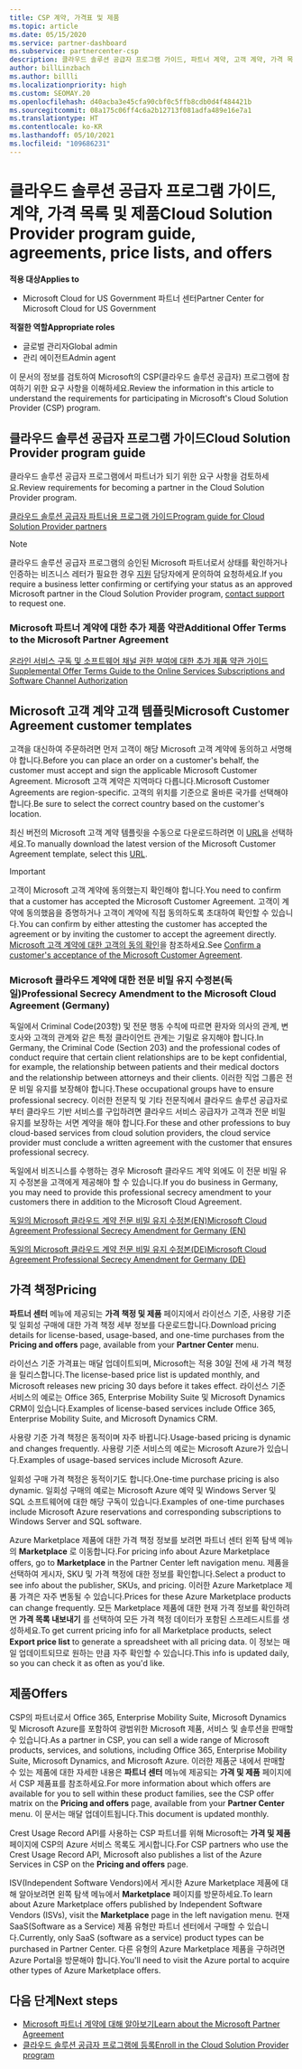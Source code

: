 ```yaml
---
title: CSP 계약, 가격표 및 제품
ms.topic: article
ms.date: 05/15/2020
ms.service: partner-dashboard
ms.subservice: partnercenter-csp
description: 클라우드 솔루션 공급자 프로그램 가이드, 파트너 계약, 고객 계약, 가격 목록 및 제품 링크에 대한 링크를 찾습니다.
author: billLinzbach
ms.author: billli
ms.localizationpriority: high
ms.custom: SEOMAY.20
ms.openlocfilehash: d40acba3e45cfa90cbf0c5ffb8cdb0d4f484421b
ms.sourcegitcommit: 08a175c06ff4c6a2b12713f081adfa489e16e7a1
ms.translationtype: HT
ms.contentlocale: ko-KR
ms.lasthandoff: 05/10/2021
ms.locfileid: "109686231"
---
```

# <a name="cloud-solution-provider-program-guide-agreements-price-lists-and-offers"></a><span data-ttu-id="c7154-103">클라우드 솔루션 공급자 프로그램 가이드, 계약, 가격 목록 및 제품</span><span class="sxs-lookup"><span data-stu-id="c7154-103">Cloud Solution Provider program guide, agreements, price lists, and offers</span></span>

<span data-ttu-id="c7154-104">**적용 대상**</span><span class="sxs-lookup"><span data-stu-id="c7154-104">**Applies to**</span></span>

- <span data-ttu-id="c7154-105">Microsoft Cloud for US Government 파트너 센터</span><span class="sxs-lookup"><span data-stu-id="c7154-105">Partner Center for Microsoft Cloud for US Government</span></span>

<span data-ttu-id="c7154-106">**적절한 역할**</span><span class="sxs-lookup"><span data-stu-id="c7154-106">**Appropriate roles**</span></span>

- <span data-ttu-id="c7154-107">글로벌 관리자</span><span class="sxs-lookup"><span data-stu-id="c7154-107">Global admin</span></span>
- <span data-ttu-id="c7154-108">관리 에이전트</span><span class="sxs-lookup"><span data-stu-id="c7154-108">Admin agent</span></span>

<span data-ttu-id="c7154-109">이 문서의 정보를 검토하여 Microsoft의 CSP(클라우드 솔루션 공급자) 프로그램에 참여하기 위한 요구 사항을 이해하세요.</span><span class="sxs-lookup"><span data-stu-id="c7154-109">Review the information in this article to understand the requirements for participating in Microsoft's Cloud Solution Provider (CSP) program.</span></span>

## <a name="cloud-solution-provider-program-guide"></a><span data-ttu-id="c7154-110">클라우드 솔루션 공급자 프로그램 가이드</span><span class="sxs-lookup"><span data-stu-id="c7154-110">Cloud Solution Provider program guide</span></span>

<span data-ttu-id="c7154-111">클라우드 솔루션 공급자 프로그램에서 파트너가 되기 위한 요구 사항을 검토하세요.</span><span class="sxs-lookup"><span data-stu-id="c7154-111">Review requirements for becoming a partner in the Cloud Solution Provider program.</span></span>

[<span data-ttu-id="c7154-112">클라우드 솔루션 공급자 파트너용 프로그램 가이드</span><span class="sxs-lookup"><span data-stu-id="c7154-112">Program guide for Cloud Solution Provider partners</span></span>](https://go.microsoft.com/fwlink/p/?LinkId=617100)

>[!Note]
><span data-ttu-id="c7154-113">클라우드 솔루션 공급자 프로그램의 승인된 Microsoft 파트너로서 상태를 확인하거나 인증하는 비즈니스 레터가 필요한 경우 [지원](https://partner.microsoft.com/pcv/servicerequests/create) 담당자에게 문의하여 요청하세요.</span><span class="sxs-lookup"><span data-stu-id="c7154-113">If you require a business letter confirming or certifying your status as an approved Microsoft partner in the Cloud Solution Provider program, [contact support](https://partner.microsoft.com/pcv/servicerequests/create) to request one.</span></span>

### <a name="additional-offer-terms-to-the-microsoft-partner-agreement"></a><span data-ttu-id="c7154-114">Microsoft 파트너 계약에 대한 추가 제품 약관</span><span class="sxs-lookup"><span data-stu-id="c7154-114">Additional Offer Terms to the Microsoft Partner Agreement</span></span>

[<span data-ttu-id="c7154-115">온라인 서비스 구독 및 소프트웨어 채널 권한 부여에 대한 추가 제품 약관 가이드</span><span class="sxs-lookup"><span data-stu-id="c7154-115">Supplemental Offer Terms Guide to the Online Services Subscriptions and Software Channel Authorization</span></span>](https://query.prod.cms.rt.microsoft.com/cms/api/am/binary/RE3NOo7)

## <a name="microsoft-customer-agreement-customer-templates"></a><span data-ttu-id="c7154-116">Microsoft 고객 계약 고객 템플릿</span><span class="sxs-lookup"><span data-stu-id="c7154-116">Microsoft Customer Agreement customer templates</span></span>

<span data-ttu-id="c7154-117">고객을 대신하여 주문하려면 먼저 고객이 해당 Microsoft 고객 계약에 동의하고 서명해야 합니다.</span><span class="sxs-lookup"><span data-stu-id="c7154-117">Before you can place an order on a customer's behalf, the customer must accept and sign the applicable Microsoft Customer Agreement.</span></span> <span data-ttu-id="c7154-118">Microsoft 고객 계약은 지역마다 다릅니다.</span><span class="sxs-lookup"><span data-stu-id="c7154-118">Microsoft Customer Agreements are region-specific.</span></span> <span data-ttu-id="c7154-119">고객의 위치를 기준으로 올바른 국가를 선택해야 합니다.</span><span class="sxs-lookup"><span data-stu-id="c7154-119">Be sure to select the correct country based on the customer's location.</span></span>

<span data-ttu-id="c7154-120">최신 버전의 Microsoft 고객 계약 템플릿을 수동으로 다운로드하려면 이 [URL](https://aka.ms/customeragreement)을 선택하세요.</span><span class="sxs-lookup"><span data-stu-id="c7154-120">To manually download the latest version of the Microsoft Customer Agreement template, select this [URL](https://aka.ms/customeragreement).</span></span>

>[!IMPORTANT]
><span data-ttu-id="c7154-121">고객이 Microsoft 고객 계약에 동의했는지 확인해야 합니다.</span><span class="sxs-lookup"><span data-stu-id="c7154-121">You need to confirm that a customer has accepted the Microsoft Customer Agreement.</span></span> <span data-ttu-id="c7154-122">고객이 계약에 동의했음을 증명하거나 고객이 계약에 직접 동의하도록 초대하여 확인할 수 있습니다.</span><span class="sxs-lookup"><span data-stu-id="c7154-122">You can confirm by either attesting the customer has accepted the agreement or by inviting the customer to accept the agreement directly.</span></span> <span data-ttu-id="c7154-123">[Microsoft 고객 계약에 대한 고객의 동의 확인](confirm-customer-agreement.md)을 참조하세요.</span><span class="sxs-lookup"><span data-stu-id="c7154-123">See [Confirm a customer's acceptance of the Microsoft Customer Agreement](confirm-customer-agreement.md).</span></span>

### <a name="professional-secrecy-amendment-to-the-microsoft-cloud-agreement-germany"></a><span data-ttu-id="c7154-124">Microsoft 클라우드 계약에 대한 전문 비밀 유지 수정본(독일)</span><span class="sxs-lookup"><span data-stu-id="c7154-124">Professional Secrecy Amendment to the Microsoft Cloud Agreement (Germany)</span></span>

<span data-ttu-id="c7154-125">독일에서 Criminal Code(203항) 및 전문 행동 수칙에 따르면 환자와 의사의 관계, 변호사와 고객의 관계와 같은 특정 클라이언트 관계는 기밀로 유지해야 합니다.</span><span class="sxs-lookup"><span data-stu-id="c7154-125">In Germany, the Criminal Code (Section 203) and the professional codes of conduct require that certain client relationships are to be kept confidential, for example, the relationship between patients and their medical doctors and the relationship between attorneys and their clients.</span></span> <span data-ttu-id="c7154-126">이러한 직업 그룹은 전문 비밀 유지를 보장해야 합니다.</span><span class="sxs-lookup"><span data-stu-id="c7154-126">These occupational groups have to ensure professional secrecy.</span></span> <span data-ttu-id="c7154-127">이러한 전문직 및 기타 전문직에서 클라우드 솔루션 공급자로부터 클라우드 기반 서비스를 구입하려면 클라우드 서비스 공급자가 고객과 전문 비밀 유지를 보장하는 서면 계약을 해야 합니다.</span><span class="sxs-lookup"><span data-stu-id="c7154-127">For these and other professions to buy cloud-based services from cloud solution providers, the cloud service provider must conclude a written agreement with the customer that ensures professional secrecy.</span></span>

<span data-ttu-id="c7154-128">독일에서 비즈니스를 수행하는 경우 Microsoft 클라우드 계약 외에도 이 전문 비밀 유지 수정본을 고객에게 제공해야 할 수 있습니다.</span><span class="sxs-lookup"><span data-stu-id="c7154-128">If you do business in Germany, you may need to provide this professional secrecy amendment to your customers there in addition to the Microsoft Cloud Agreement.</span></span>

[<span data-ttu-id="c7154-129">독일의 Microsoft 클라우드 계약 전문 비밀 유지 수정본(EN)</span><span class="sxs-lookup"><span data-stu-id="c7154-129">Microsoft Cloud Agreement Professional Secrecy Amendment for Germany (EN)</span></span>](https://go.microsoft.com/fwlink/?linkid=2030827&clcid=0x409)

[<span data-ttu-id="c7154-130">독일의 Microsoft 클라우드 계약 전문 비밀 유지 수정본(DE)</span><span class="sxs-lookup"><span data-stu-id="c7154-130">Microsoft Cloud Agreement Professional Secrecy Amendment for Germany (DE)</span></span>](https://go.microsoft.com/fwlink/?linkid=2030827&clcid=0x407)

## <a name="pricing"></a><span data-ttu-id="c7154-131">가격 책정</span><span class="sxs-lookup"><span data-stu-id="c7154-131">Pricing</span></span>

<span data-ttu-id="c7154-132">**파트너 센터** 메뉴에 제공되는 **가격 책정 및 제품** 페이지에서 라이선스 기준, 사용량 기준 및 일회성 구매에 대한 가격 책정 세부 정보를 다운로드합니다.</span><span class="sxs-lookup"><span data-stu-id="c7154-132">Download pricing details for license-based, usage-based, and one-time purchases from the **Pricing and offers** page, available from your **Partner Center** menu.</span></span>

<span data-ttu-id="c7154-133">라이선스 기준 가격표는 매달 업데이트되며, Microsoft는 적용 30일 전에 새 가격 책정을 릴리스합니다.</span><span class="sxs-lookup"><span data-stu-id="c7154-133">The license-based price list is updated monthly, and Microsoft releases new pricing 30 days before it takes effect.</span></span> <span data-ttu-id="c7154-134">라이선스 기준 서비스의 예로는 Office 365, Enterprise Mobility Suite 및 Microsoft Dynamics CRM이 있습니다.</span><span class="sxs-lookup"><span data-stu-id="c7154-134">Examples of license-based services include Office 365, Enterprise Mobility Suite, and Microsoft Dynamics CRM.</span></span> 

<span data-ttu-id="c7154-135">사용량 기준 가격 책정은 동적이며 자주 바뀝니다.</span><span class="sxs-lookup"><span data-stu-id="c7154-135">Usage-based pricing is dynamic and changes frequently.</span></span> <span data-ttu-id="c7154-136">사용량 기준 서비스의 예로는 Microsoft Azure가 있습니다.</span><span class="sxs-lookup"><span data-stu-id="c7154-136">Examples of usage-based services include Microsoft Azure.</span></span>

<span data-ttu-id="c7154-137">일회성 구매 가격 책정은 동적이기도 합니다.</span><span class="sxs-lookup"><span data-stu-id="c7154-137">One-time purchase pricing is also dynamic.</span></span> <span data-ttu-id="c7154-138">일회성 구매의 예로는 Microsoft Azure 예약 및 Windows Server 및 SQL 소프트웨어에 대한 해당 구독이 있습니다.</span><span class="sxs-lookup"><span data-stu-id="c7154-138">Examples of one-time purchases include Microsoft Azure reservations and corresponding subscriptions to Windows Server and SQL software.</span></span>

<span data-ttu-id="c7154-139">Azure Marketplace 제품에 대한 가격 책정 정보를 보려면 파트너 센터 왼쪽 탐색 메뉴의 **Marketplace** 로 이동합니다.</span><span class="sxs-lookup"><span data-stu-id="c7154-139">For pricing info about Azure Marketplace offers, go to **Marketplace** in the Partner Center left navigation menu.</span></span> <span data-ttu-id="c7154-140">제품을 선택하여 게시자, SKU 및 가격 책정에 대한 정보를 확인합니다.</span><span class="sxs-lookup"><span data-stu-id="c7154-140">Select a product to see info about the publisher, SKUs, and pricing.</span></span> <span data-ttu-id="c7154-141">이러한 Azure Marketplace 제품 가격은 자주 변동될 수 있습니다.</span><span class="sxs-lookup"><span data-stu-id="c7154-141">Prices for these Azure Marketplace products can change frequently.</span></span> <span data-ttu-id="c7154-142">모든 Marketplace 제품에 대한 현재 가격 정보를 확인하려면 **가격 목록 내보내기** 를 선택하여 모든 가격 책정 데이터가 포함된 스프레드시트를 생성하세요.</span><span class="sxs-lookup"><span data-stu-id="c7154-142">To get current pricing info for all Marketplace products, select **Export price list** to generate a spreadsheet with all pricing data.</span></span> <span data-ttu-id="c7154-143">이 정보는 매일 업데이트되므로 원하는 만큼 자주 확인할 수 있습니다.</span><span class="sxs-lookup"><span data-stu-id="c7154-143">This info is updated daily, so you can check it as often as you'd like.</span></span>

## <a name="offers"></a><span data-ttu-id="c7154-144">제품</span><span class="sxs-lookup"><span data-stu-id="c7154-144">Offers</span></span>

<span data-ttu-id="c7154-145">CSP의 파트너로서 Office 365, Enterprise Mobility Suite, Microsoft Dynamics 및 Microsoft Azure를 포함하여 광범위한 Microsoft 제품, 서비스 및 솔루션을 판매할 수 있습니다.</span><span class="sxs-lookup"><span data-stu-id="c7154-145">As a partner in CSP, you can sell a wide range of Microsoft products, services, and solutions, including Office 365, Enterprise Mobility Suite, Microsoft Dynamics, and Microsoft Azure.</span></span> <span data-ttu-id="c7154-146">이러한 제품군 내에서 판매할 수 있는 제품에 대한 자세한 내용은 **파트너 센터** 메뉴에 제공되는 **가격 및 제품** 페이지에서 CSP 제품표를 참조하세요.</span><span class="sxs-lookup"><span data-stu-id="c7154-146">For more information about which offers are available for you to sell within these product families, see the CSP offer matrix on the **Pricing and offers** page, available from your **Partner Center** menu.</span></span> <span data-ttu-id="c7154-147">이 문서는 매달 업데이트됩니다.</span><span class="sxs-lookup"><span data-stu-id="c7154-147">This document is updated monthly.</span></span>

<span data-ttu-id="c7154-148">Crest Usage Record API를 사용하는 CSP 파트너를 위해 Microsoft는 **가격 및 제품** 페이지에 CSP의 Azure 서비스 목록도 게시합니다.</span><span class="sxs-lookup"><span data-stu-id="c7154-148">For CSP partners who use the Crest Usage Record API, Microsoft also publishes a list of the Azure Services in CSP on the **Pricing and offers** page.</span></span>

<span data-ttu-id="c7154-149">ISV(Independent Software Vendors)에서 게시한 Azure Marketplace 제품에 대해 알아보려면 왼쪽 탐색 메뉴에서 **Marketplace** 페이지를 방문하세요.</span><span class="sxs-lookup"><span data-stu-id="c7154-149">To learn about Azure Marketplace offers published by Independent Software Vendors  (ISVs), visit the **Marketplace** page in the left navigation menu.</span></span> <span data-ttu-id="c7154-150">현재 SaaS(Software as a Service) 제품 유형만 파트너 센터에서 구매할 수 있습니다.</span><span class="sxs-lookup"><span data-stu-id="c7154-150">Currently, only SaaS (software as a service) product types can be purchased in Partner Center.</span></span> <span data-ttu-id="c7154-151">다른 유형의 Azure Marketplace 제품을 구하려면 Azure Portal을 방문해야 합니다.</span><span class="sxs-lookup"><span data-stu-id="c7154-151">You'll need to visit the Azure portal to acquire other types of Azure Marketplace offers.</span></span>

## <a name="next-steps"></a><span data-ttu-id="c7154-152">다음 단계</span><span class="sxs-lookup"><span data-stu-id="c7154-152">Next steps</span></span>

- [<span data-ttu-id="c7154-153">Microsoft 파트너 계약에 대해 알아보기</span><span class="sxs-lookup"><span data-stu-id="c7154-153">Learn about the Microsoft Partner Agreement</span></span>](microsoft-partner-agreement.md)
- [<span data-ttu-id="c7154-154">클라우드 솔루션 공급자 프로그램에 등록</span><span class="sxs-lookup"><span data-stu-id="c7154-154">Enroll in the Cloud Solution Provider program</span></span>](enrolling-in-the-csp-program.md)
